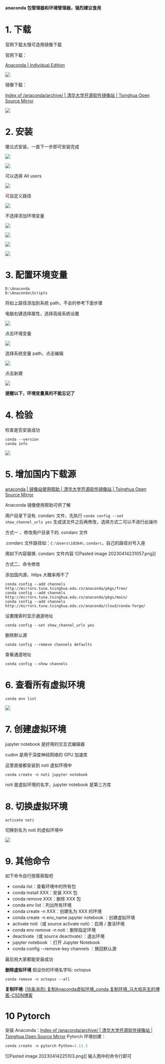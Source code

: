 **anaconda 包管理器和环境管理器，强烈建议食用**

# 1. 下载

官网下载太慢可选用镜像下载

官网下载：

[Anaconda | Individual Edition](https://www.anaconda.com/products/individual)

![](1681482602970.png)

镜像下载：

[Index of /anaconda/archive/ | 清华大学开源软件镜像站 | Tsinghua Open Source Mirror](https://mirrors.tuna.tsinghua.edu.cn/anaconda/archive/)

![](1681482603037.png)

# 2. 安装

傻瓜式安装，一直下一步即可安装完成

![](1681482603076.png)

![](1681482603163.png)

可以选择 All users

![](1681482603198.png)

可自定义路径

![](1681482603232.png)

不选择添加环境变量

![](1681482603276.png)

![](1681482603323.png)

![](1681482603358.png)

![](1681482603418.png)

# 3. 配置环境变量

```
D:\Anaconda
D:\Anaconda\Scripts
```

将如上路径添加到系统 path，不会的参考下面步骤

电脑右键选择属性，选择高级系统设置

![](1681482603458.png)

点击环境变量

![](1681482603495.png)

选择系统变量 path，点击编辑

![](1681482603560.png)

点击新建

![](1681482603672.png)

**提醒以下，环境变量真的不能忘记了**

# 4. 检验

检查是否安装成功

```
conda --version
conda info
```

![](1681482603722.png)

# 5. 增加国内下载源

[anaconda | 镜像站使用帮助 | 清华大学开源软件镜像站 | Tsinghua Open Source Mirror](https://mirrors.tuna.tsinghua.edu.cn/help/anaconda/)

Anaconda 镜像使用帮助可供了解

用户目录下没有. condarc 文件，先执行 `conda config --set show_channel_urls yes` 生成该文件之后再修改，选择方式二可以不进行此操作

方式一 、修改用户目录下的. condarc 文件

.condarc 文件路径如：`C:\Users\10264\.condarc`，自己的路径对号入座

用如下内容替换. condarc 文件内容
![[Pasted image 20230414231057.png]]

方式二、命令修改

添加国内源，https 大概率用不了

```
conda config --add channels http://mirrors.tuna.tsinghua.edu.cn/anaconda/pkgs/free/
conda config --add channels http://mirrors.tuna.tsinghua.edu.cn/anaconda/pkgs/main/
conda config --add channels http://mirrors.tuna.tsinghua.edu.cn/anaconda/cloud/conda-forge/
```

设置搜索时显示通道地址

```
conda config --set show_channel_urls yes
```

删除默认源

```
conda config --remove channels defaults
```

查看通道地址

```
conda config --show channels
```


# 6. 查看所有虚拟环境

```
conda env list
```

![](1681482603836.png)

# 7. 创建虚拟环境

jupyter notebook 是好用的交互式编辑器

cudnn 是用于深度神经网络的 GPU 加速库

这里直接都安装到 noti 虚拟环境中

```
conda create -n noti jupyter notebook
```

noti 是虚拟环境的名字，jupyter notebook 是第三方库

# 8. 切换虚拟环境

```
activate noti
```

切换到名为 noti 的虚拟环境中

![](1681482603907.png)

# 9. 其他命令

如下命令自行按需索取吧

*   conda list：查看环境中的所有包
*   conda install XXX：安装 XXX 包
*   conda remove XXX：删除 XXX 包
*   conda env list：列出所有环境
*   conda create -n XXX：创建名为 XXX 的环境
*   conda create -n env_name jupyter notebook ：创建虚拟环境
*   activate noti（或 source activate noti）：启用 / 激活环境
*   conda env remove -n noti：删除指定环境
*   deactivate（或 source deactivate）：退出环境
*   jupyter notebook ：打开 Jupyter Notebook
*   conda config --remove-key channels ：换回默认源

最后祝大家都能安装成功


**删除虚拟环境**
假设你的环境名字叫: octopus
```
conda remove -n octopus --all
```


**复制环境**: [(16条消息) 复制Anaconda虚拟环境_conda 复制环境_马大哈先生的博客-CSDN博客](https://blog.csdn.net/qq_37764129/article/details/102496746)

# 10 Pytorch

安装 Anaconda：[Index of /anaconda/archive/ | 清华大学开源软件镜像站 | Tsinghua Open Source Mirror](https://mirrors.tuna.tsinghua.edu.cn/anaconda/archive/?C=M&O=D)
Pytorch 环境创建：
```python nums
conda create -n pytorch Python=3.11.3
```

![[Pasted image 20230414225103.png]]
输入图中的命令行即可